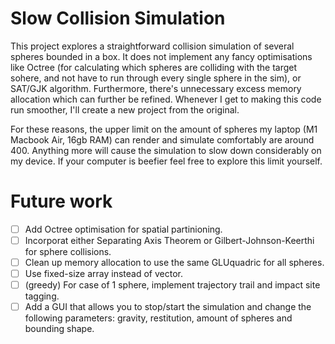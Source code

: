 # Slow Collision Simulation


This project explores a straightforward collision simulation of several spheres bounded in a box. 
It does not implement any fancy optimisations like Octree (for calculating which spheres are colliding 
with the target sohere, and not have to run through every single sphere in the sim), or SAT/GJK algorithm. 
Furthermore, there's unnecessary excess memory allocation which can further be refined. Whenever I get to 
making this code run smoother, I'll create a new project from the original.


For these reasons, the upper limit on the amount of spheres my laptop (M1 Macbook Air, 16gb RAM) can render and 
simulate comfortably are around 400. Anything more will cause the simulation to slow down considerably on my 
device. If your computer is beefier feel free to explore this limit yourself.

# Future work
- [ ] Add Octree optimisation for spatial partinioning.
- [ ] Incorporat either Separating Axis Theorem or Gilbert-Johnson-Keerthi for sphere collisions.
- [ ] Clean up memory allocation to use the same GLUquadric for all spheres.
- [ ] Use fixed-size array instead of vector.
- [ ] (greedy) For case of 1 sphere, implement trajectory trail and impact site tagging.
- [ ] Add a GUI that allows you to stop/start the simulation and change the following parameters: gravity, restitution, amount of spheres and bounding shape.
